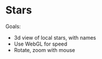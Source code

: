 
Stars
=====


Goals:

- 3d view of local stars, with names
- Use WebGL for speed
- Rotate, zoom with mouse



